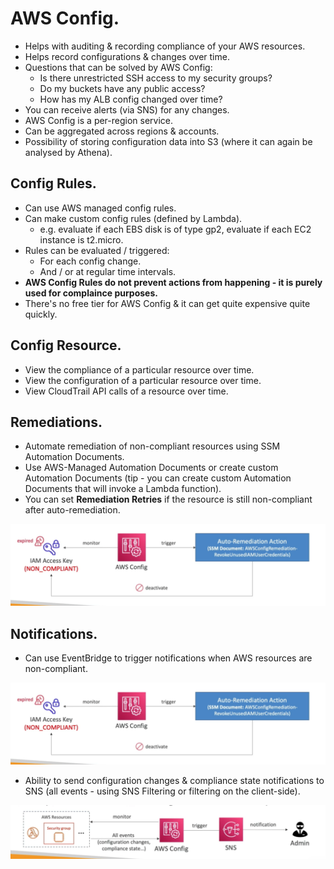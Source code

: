 # **AWS Config.**

* Helps with auditing & recording compliance of your AWS resources.
* Helps record configurations & changes over time.
* Questions that can be solved by AWS Config:
    * Is there unrestricted SSH access to my security groups?
    * Do my buckets have any public access?
    * How has my ALB config changed over time?
* You can receive alerts (via SNS) for any changes.
* AWS Config is a per-region service.
* Can be aggregated across regions & accounts.
* Possibility of storing configuration data into S3 (where it can again be analysed by Athena).

## **Config Rules.**

* Can use AWS managed config rules.
* Can make custom config rules (defined by Lambda).
    * e.g. evaluate if each EBS disk is of type gp2, evaluate if each EC2 instance is t2.micro.
* Rules can be evaluated / triggered:
    * For each config change.
    * And / or at regular time intervals.
* **AWS Config Rules do not prevent actions from happening - it is purely used for complaince purposes.**
* There's no free tier for AWS Config & it can get quite expensive quite quickly.

## **Config Resource.**

* View the compliance of a particular resource over time.
* View the configuration of a particular resource over time.
* View CloudTrail API calls of a resource over time.

## **Remediations.**

* Automate remediation of non-compliant resources using SSM Automation Documents.
* Use AWS-Managed Automation Documents or create custom Automation Documents (tip - you can create custom Automation Documents that will invoke a Lambda function).
* You can set **Remediation Retries** if the resource is still non-compliant after auto-remediation.

<img src='./images/ConfigRemediations.png'>

## **Notifications.**

* Can use EventBridge to trigger notifications when AWS resources are non-compliant.

<img src='./images/ConfigRemediations.png'>

* Ability to send configuration changes & compliance state notifications to SNS (all events - using SNS Filtering or filtering on the client-side).

<img src='./images/ConfigSNS.png'>